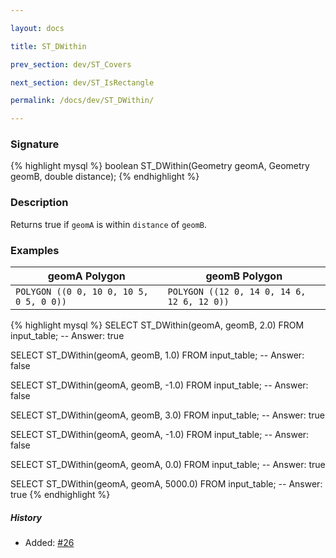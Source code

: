 ```yaml
---

layout: docs

title: ST_DWithin

prev_section: dev/ST_Covers

next_section: dev/ST_IsRectangle

permalink: /docs/dev/ST_DWithin/

---
```


### Signature

{% highlight mysql %}
boolean ST_DWithin(Geometry geomA, Geometry geomB, double distance);
{% endhighlight %}

### Description

Returns true if `geomA` is within `distance` of `geomB`.

### Examples


| geomA Polygon | geomB Polygon |
| ----|---- |
| `POLYGON ((0 0, 10 0, 10 5, 0 5, 0 0))` | `POLYGON ((12 0, 14 0, 14 6, 12 6, 12 0))` |

{% highlight mysql %}
SELECT ST_DWithin(geomA, geomB, 2.0) FROM input_table;
-- Answer:    true

SELECT ST_DWithin(geomA, geomB, 1.0) FROM input_table;
-- Answer:    false

SELECT ST_DWithin(geomA, geomB, -1.0) FROM input_table;
-- Answer:    false

SELECT ST_DWithin(geomA, geomB, 3.0) FROM input_table;
-- Answer:    true

SELECT ST_DWithin(geomA, geomA, -1.0) FROM input_table;
-- Answer:    false

SELECT ST_DWithin(geomA, geomA, 0.0) FROM input_table;
-- Answer:    true

SELECT ST_DWithin(geomA, geomA, 5000.0) FROM input_table;
-- Answer:    true
{% endhighlight %}

##### History

* Added: [#26](https://github.com/irstv/H2GIS/pull/26)

